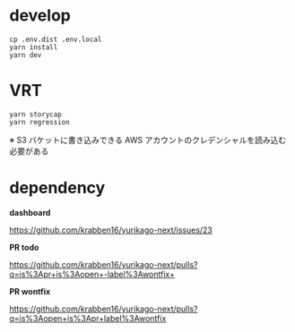 # develop

```
cp .env.dist .env.local
yarn install
yarn dev
```

# VRT

```
yarn storycap
yarn regression
```

※ S3 バケットに書き込みできる AWS アカウントのクレデンシャルを読み込む必要がある

# dependency

**dashboard**

https://github.com/krabben16/yurikago-next/issues/23

**PR todo**

https://github.com/krabben16/yurikago-next/pulls?q=is%3Apr+is%3Aopen+-label%3Awontfix+

**PR wontfix**

https://github.com/krabben16/yurikago-next/pulls?q=is%3Aopen+is%3Apr+label%3Awontfix
